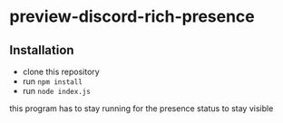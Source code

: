 # preview-discord-rich-presence

## Installation

- clone this repository
- run `npm install`
- run `node index.js`

this program has to stay running for the presence status to stay visible
